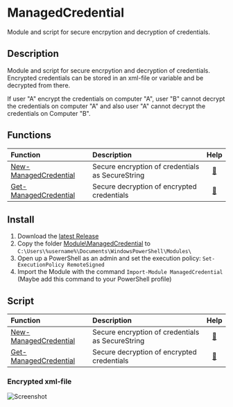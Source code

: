# ManagedCredential

Module and script for secure encrpytion and decryption of credentials.

## Description

Module and script for secure encrpytion and decryption of credentials. Encrypted credentials can be stored in an xml-file or variable and be decrypted from there.

If user "A" encrypt the credentials on computer "A", user "B" cannot decrypt the credentials on computer "A" and also user "A" cannot decrypt the credentials on Computer "B".

## Functions

| Function | Description | Help |
| :--- | :--- | :---: |
| [New-ManagedCredential](Module/ManagedCredential/New-ManagedCredential.ps1) | Secure encryption of credentials as SecureString | [:book:](Documentation/New-ManagedCredential.README.md) |
| [Get-ManagedCredential](Module/ManagedCredential/Get-ManagedCredential.ps1) | Secure decryption of encrypted credentials | [:book:](Documentation/Get-ManagedCredential.README.md) |

## Install

1. Download the [latest Release](https://github.com/BornToBeRoot/PowerShell_ManagedCredential/releases/latest) 
2. Copy the folder [Module\ManagedCredential](Module/ManagedCredential) to `C:\Users\%username%\Documents\WindowsPowerShell\Modules\`
3. Open up a PowerShell as an admin and set the execution policy: `Set-ExecutionPolicy RemoteSigned`
4. Import the Module with the command `Import-Module ManagedCredential` (Maybe add this command to your PowerShell profile)

## Script

| Function | Description | Help |
| :--- | :--- | :---: |
| [New-ManagedCredential](Script/New-ManagedCredential.ps1) | Secure encryption of credentials as SecureString | [:book:](Documentation/New-ManagedCredential.README.md) |
| [Get-ManagedCredential](Script/Get-ManagedCredential.ps1) | Secure decryption of encrypted credentials | [:book:](Documentation/Get-ManagedCredential.README.md) |

### Encrypted xml-file

![Screenshot](https://github.com/BornToBeRoot/PowerShell_ManagedCredential/blob/master/Documentation/Encrypted_XML-File.png?raw=true "Encrypted XML-File")
